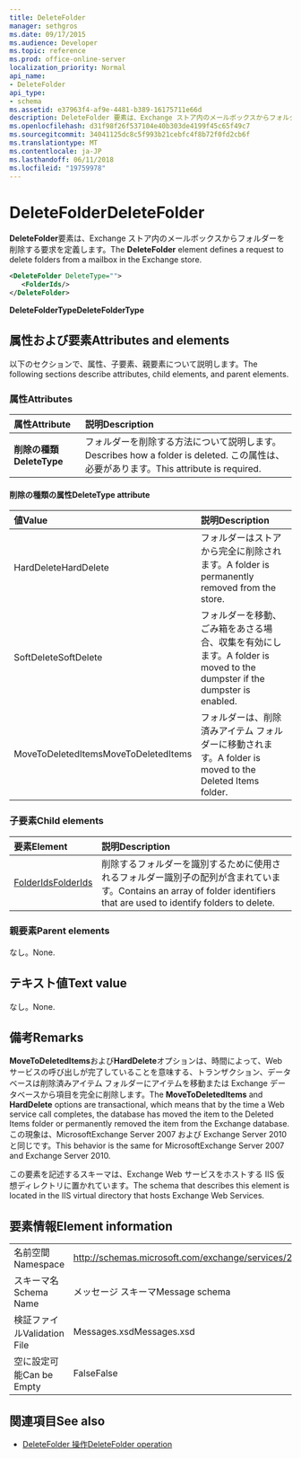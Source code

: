```yaml
---
title: DeleteFolder
manager: sethgros
ms.date: 09/17/2015
ms.audience: Developer
ms.topic: reference
ms.prod: office-online-server
localization_priority: Normal
api_name:
- DeleteFolder
api_type:
- schema
ms.assetid: e37963f4-af9e-4481-b389-16175711e66d
description: DeleteFolder 要素は、Exchange ストア内のメールボックスからフォルダーを削除する要求を定義します。
ms.openlocfilehash: d31f98f26f537104e40b303de4199f45c65f49c7
ms.sourcegitcommit: 34041125dc8c5f993b21cebfc4f8b72f0fd2cb6f
ms.translationtype: MT
ms.contentlocale: ja-JP
ms.lasthandoff: 06/11/2018
ms.locfileid: "19759978"
---
```

# <a name="deletefolder"></a><span data-ttu-id="59143-103">DeleteFolder</span><span class="sxs-lookup"><span data-stu-id="59143-103">DeleteFolder</span></span>

<span data-ttu-id="59143-104">**DeleteFolder**要素は、Exchange ストア内のメールボックスからフォルダーを削除する要求を定義します。</span><span class="sxs-lookup"><span data-stu-id="59143-104">The **DeleteFolder** element defines a request to delete folders from a mailbox in the Exchange store.</span></span> 
  
```XML
<DeleteFolder DeleteType="">
   <FolderIds/>
</DeleteFolder>
```

 <span data-ttu-id="59143-105">**DeleteFolderType**</span><span class="sxs-lookup"><span data-stu-id="59143-105">**DeleteFolderType**</span></span>
## <a name="attributes-and-elements"></a><span data-ttu-id="59143-106">属性および要素</span><span class="sxs-lookup"><span data-stu-id="59143-106">Attributes and elements</span></span>

<span data-ttu-id="59143-107">以下のセクションで、属性、子要素、親要素について説明します。</span><span class="sxs-lookup"><span data-stu-id="59143-107">The following sections describe attributes, child elements, and parent elements.</span></span>
  
### <a name="attributes"></a><span data-ttu-id="59143-108">属性</span><span class="sxs-lookup"><span data-stu-id="59143-108">Attributes</span></span>

|<span data-ttu-id="59143-109">**属性**</span><span class="sxs-lookup"><span data-stu-id="59143-109">**Attribute**</span></span>|<span data-ttu-id="59143-110">**説明**</span><span class="sxs-lookup"><span data-stu-id="59143-110">**Description**</span></span>|
|:-----|:-----|
|<span data-ttu-id="59143-111">**削除の種類**</span><span class="sxs-lookup"><span data-stu-id="59143-111">**DeleteType**</span></span> <br/> |<span data-ttu-id="59143-112">フォルダーを削除する方法について説明します。</span><span class="sxs-lookup"><span data-stu-id="59143-112">Describes how a folder is deleted.</span></span> <span data-ttu-id="59143-113">この属性は、必要があります。</span><span class="sxs-lookup"><span data-stu-id="59143-113">This attribute is required.</span></span>  <br/> |
   
#### <a name="deletetype-attribute"></a><span data-ttu-id="59143-114">削除の種類の属性</span><span class="sxs-lookup"><span data-stu-id="59143-114">DeleteType attribute</span></span>

|<span data-ttu-id="59143-115">**値**</span><span class="sxs-lookup"><span data-stu-id="59143-115">**Value**</span></span>|<span data-ttu-id="59143-116">**説明**</span><span class="sxs-lookup"><span data-stu-id="59143-116">**Description**</span></span>|
|:-----|:-----|
|<span data-ttu-id="59143-117">HardDelete</span><span class="sxs-lookup"><span data-stu-id="59143-117">HardDelete</span></span>  <br/> |<span data-ttu-id="59143-118">フォルダーはストアから完全に削除されます。</span><span class="sxs-lookup"><span data-stu-id="59143-118">A folder is permanently removed from the store.</span></span>  <br/> |
|<span data-ttu-id="59143-119">SoftDelete</span><span class="sxs-lookup"><span data-stu-id="59143-119">SoftDelete</span></span>  <br/> |<span data-ttu-id="59143-120">フォルダーを移動、ごみ箱をあさる場合、収集を有効にします。</span><span class="sxs-lookup"><span data-stu-id="59143-120">A folder is moved to the dumpster if the dumpster is enabled.</span></span>  <br/> |
|<span data-ttu-id="59143-121">MoveToDeletedItems</span><span class="sxs-lookup"><span data-stu-id="59143-121">MoveToDeletedItems</span></span>  <br/> |<span data-ttu-id="59143-122">フォルダーは、削除済みアイテム フォルダーに移動されます。</span><span class="sxs-lookup"><span data-stu-id="59143-122">A folder is moved to the Deleted Items folder.</span></span>  <br/> |
   
### <a name="child-elements"></a><span data-ttu-id="59143-123">子要素</span><span class="sxs-lookup"><span data-stu-id="59143-123">Child elements</span></span>

|<span data-ttu-id="59143-124">**要素**</span><span class="sxs-lookup"><span data-stu-id="59143-124">**Element**</span></span>|<span data-ttu-id="59143-125">**説明**</span><span class="sxs-lookup"><span data-stu-id="59143-125">**Description**</span></span>|
|:-----|:-----|
|[<span data-ttu-id="59143-126">FolderIds</span><span class="sxs-lookup"><span data-stu-id="59143-126">FolderIds</span></span>](folderids.md) <br/> |<span data-ttu-id="59143-127">削除するフォルダーを識別するために使用されるフォルダー識別子の配列が含まれています。</span><span class="sxs-lookup"><span data-stu-id="59143-127">Contains an array of folder identifiers that are used to identify folders to delete.</span></span>  <br/> |
   
### <a name="parent-elements"></a><span data-ttu-id="59143-128">親要素</span><span class="sxs-lookup"><span data-stu-id="59143-128">Parent elements</span></span>

<span data-ttu-id="59143-129">なし。</span><span class="sxs-lookup"><span data-stu-id="59143-129">None.</span></span>
  
## <a name="text-value"></a><span data-ttu-id="59143-130">テキスト値</span><span class="sxs-lookup"><span data-stu-id="59143-130">Text value</span></span>

<span data-ttu-id="59143-131">なし。</span><span class="sxs-lookup"><span data-stu-id="59143-131">None.</span></span>
  
## <a name="remarks"></a><span data-ttu-id="59143-132">備考</span><span class="sxs-lookup"><span data-stu-id="59143-132">Remarks</span></span>

<span data-ttu-id="59143-133">**MoveToDeletedItems**および**HardDelete**オプションは、時間によって、Web サービスの呼び出しが完了していることを意味する、トランザクション、データベースは削除済みアイテム フォルダーにアイテムを移動または Exchange データベースから項目を完全に削除します。</span><span class="sxs-lookup"><span data-stu-id="59143-133">The **MoveToDeletedItems** and **HardDelete** options are transactional, which means that by the time a Web service call completes, the database has moved the item to the Deleted Items folder or permanently removed the item from the Exchange database.</span></span> <span data-ttu-id="59143-134">この現象は、MicrosoftExchange Server 2007 および Exchange Server 2010 と同じです。</span><span class="sxs-lookup"><span data-stu-id="59143-134">This behavior is the same for MicrosoftExchange Server 2007 and Exchange Server 2010.</span></span> 
  
<span data-ttu-id="59143-135">この要素を記述するスキーマは、Exchange Web サービスをホストする IIS 仮想ディレクトリに置かれています。</span><span class="sxs-lookup"><span data-stu-id="59143-135">The schema that describes this element is located in the IIS virtual directory that hosts Exchange Web Services.</span></span>
  
## <a name="element-information"></a><span data-ttu-id="59143-136">要素情報</span><span class="sxs-lookup"><span data-stu-id="59143-136">Element information</span></span>

|||
|:-----|:-----|
|<span data-ttu-id="59143-137">名前空間</span><span class="sxs-lookup"><span data-stu-id="59143-137">Namespace</span></span>  <br/> |http://schemas.microsoft.com/exchange/services/2006/messages  <br/> |
|<span data-ttu-id="59143-138">スキーマ名</span><span class="sxs-lookup"><span data-stu-id="59143-138">Schema Name</span></span>  <br/> |<span data-ttu-id="59143-139">メッセージ スキーマ</span><span class="sxs-lookup"><span data-stu-id="59143-139">Message schema</span></span>  <br/> |
|<span data-ttu-id="59143-140">検証ファイル</span><span class="sxs-lookup"><span data-stu-id="59143-140">Validation File</span></span>  <br/> |<span data-ttu-id="59143-141">Messages.xsd</span><span class="sxs-lookup"><span data-stu-id="59143-141">Messages.xsd</span></span>  <br/> |
|<span data-ttu-id="59143-142">空に設定可能</span><span class="sxs-lookup"><span data-stu-id="59143-142">Can be Empty</span></span>  <br/> |<span data-ttu-id="59143-143">False</span><span class="sxs-lookup"><span data-stu-id="59143-143">False</span></span>  <br/> |
   
## <a name="see-also"></a><span data-ttu-id="59143-144">関連項目</span><span class="sxs-lookup"><span data-stu-id="59143-144">See also</span></span>

- [<span data-ttu-id="59143-145">DeleteFolder 操作</span><span class="sxs-lookup"><span data-stu-id="59143-145">DeleteFolder operation</span></span>](deletefolder-operation.md)

